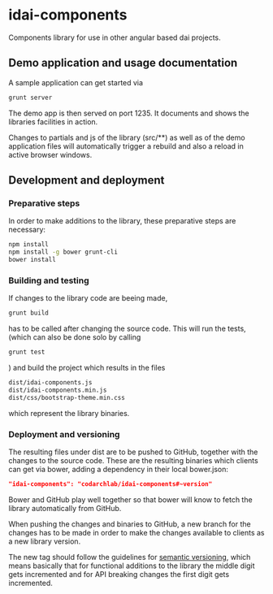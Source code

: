 # idai-components

Components library for use in other angular based dai projects. 

## Demo application and usage documentation

A sample application can get started via

```bash
grunt server
```

The demo app is then served on port 1235. 
It documents and shows the libraries facilities in action.

Changes to partials and js of the library (src/**) as well as of the
demo application files will automatically trigger a
rebuild and also a reload in active browser windows.

## Development and deployment

### Preparative steps

In order to make additions to the library, these preparative steps are necessary:

```bash
npm install
npm install -g bower grunt-cli
bower install
```

### Building and testing

If changes to the library code are beeing made, 

```bash
grunt build
```

has to be called after changing the source code. This will run the tests,
(which can also be done solo by calling

```bash
grunt test
```

) and build the project which results in the files

```bash
dist/idai-components.js
dist/idai-components.min.js
dist/css/bootstrap-theme.min.css
```

which represent the library binaries.

### Deployment and versioning

The resulting files under dist are to be pushed to GitHub, together with the changes to the source code.
These are the resulting binaries which clients can get via bower, adding a dependency
in their local bower.json:

```json
"idai-components": "codarchlab/idai-components#~version"
```

Bower and GitHub play well together so that bower will know to fetch the library automatically from GitHub.

When pushing the changes and binaries to GitHub, a new branch for the changes has
to be made in order to make the changes available to clients as a new library version.

The new tag should follow the guidelines for [semantic versioning](http://semver.org/), which means basically
that for functional additions to the library the middle digit gets incremented and for API breaking changes the first digit gets incremented.

